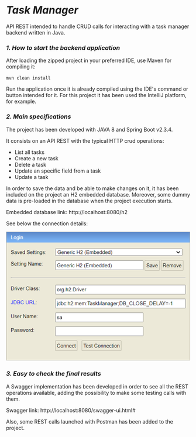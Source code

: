 # **_Task Manager_**

API REST intended to handle CRUD calls for interacting with a task manager backend written in Java.

### **_1. How to start the backend application_**
After loading the zipped project in your preferred IDE, use Maven for compiling it:
```
mvn clean install
```

Run the application once it is already compiled using the IDE's command or button intended for it. For this project it has been used the IntelliJ platform, for example.

### **_2. Main specifications_**
The project has been developed with JAVA 8 and Spring Boot v2.3.4. 

It consists on an API REST with the typical HTTP crud operations:
- List all tasks
- Create a new task
- Delete a task
- Update an specific field from a task
- Update a task

In order to save the data and be able to make changes on it, it has been included on the project an H2 embedded database.
Moreover, some dummy data is pre-loaded in the database when the project execution starts. 

Embedded database link:
http://localhost:8080/h2

See below the connection details: 

![H2 connection details](h2-connection.png) 


### **_3. Easy to check the final results_**
A Swagger implementation has been developed in order to see all the REST operations available, adding the possibility to make some testing calls with them. 

Swagger link:
http://localhost:8080/swagger-ui.html#

Also, some REST calls launched with Postman has been added to the project.
